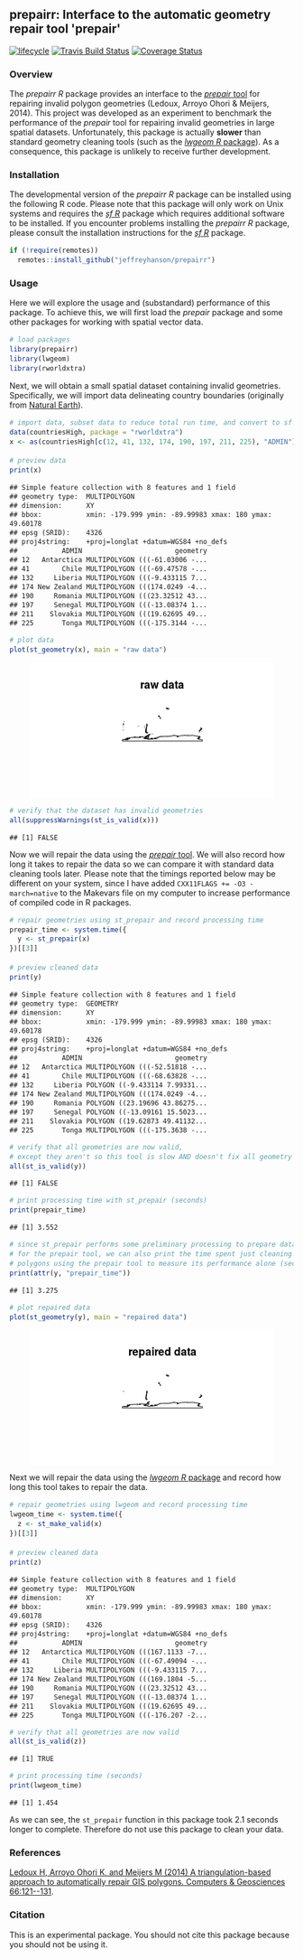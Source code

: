 
<!--- README.md is generated from README.Rmd. Please edit that file -->
prepairr: Interface to the automatic geometry repair tool 'prepair'
-------------------------------------------------------------------

[![lifecycle](https://img.shields.io/badge/Lifecycle-experimental-orange.svg)](https://www.tidyverse.org/lifecycle/#experimental) [![Travis Build Status](https://img.shields.io/travis/jeffreyhanson/prepairr/master.svg?label=Status)](https://travis-ci.org/jeffreyhanson/prepairr) [![Coverage Status](https://codecov.io/github/jeffreyhanson/prepairr/coverage.svg?branch=master)](https://codecov.io/github/jeffreyhanson/prepairr?branch=master)

### Overview

The *prepairr R* package provides an interface to the [*prepair* tool](https://github.com/tudelft3d/prepair) for repairing invalid polygon geometries (Ledoux, Arroyo Ohori & Meijers, 2014). This project was developed as an experiment to benchmark the performance of the *prepair* tool for repairing invalid geometries in large spatial datasets. Unfortunately, this package is actually **slower** than standard geometry cleaning tools (such as the [*lwgeom R* package](https://CRAN.R-project.org/package=lwgeom)). As a consequence, this package is unlikely to receive further development.

### Installation

The developmental version of the *prepairr R* package can be installed using the following R code. Please note that this package will only work on Unix systems and requires the [*sf R*](https://github.com/r-spatial/sf) package which requires additional software to be installed. If you encounter problems installing the *prepairr R* package, please consult the installation instructions for the [*sf R*](https://github.com/r-spatial/sf) package.

``` r
if (!require(remotes))
  remotes::install_github("jeffreyhanson/prepairr")
```

### Usage

Here we will explore the usage and (substandard) performance of this package. To achieve this, we will first load the *prepair* package and some other packages for working with spatial vector data.

``` r
# load packages
library(prepairr)
library(lwgeom)
library(rworldxtra)
```

Next, we will obtain a small spatial dataset containing invalid geometries. Specifically, we will import data delineating country boundaries (originally from [Natural Earth](https://www.naturalearthdata.com/)).

``` r
# import data, subset data to reduce total run time, and convert to sf format
data(countriesHigh, package = "rworldxtra")
x <- as(countriesHigh[c(12, 41, 132, 174, 190, 197, 211, 225), "ADMIN"], "sf")

# preview data
print(x)
```

    ## Simple feature collection with 8 features and 1 field
    ## geometry type:  MULTIPOLYGON
    ## dimension:      XY
    ## bbox:           xmin: -179.999 ymin: -89.99983 xmax: 180 ymax: 49.60178
    ## epsg (SRID):    4326
    ## proj4string:    +proj=longlat +datum=WGS84 +no_defs
    ##           ADMIN                       geometry
    ## 12   Antarctica MULTIPOLYGON (((-61.03006 -...
    ## 41        Chile MULTIPOLYGON (((-69.47578 -...
    ## 132     Liberia MULTIPOLYGON (((-9.433115 7...
    ## 174 New Zealand MULTIPOLYGON (((174.0249 -4...
    ## 190     Romania MULTIPOLYGON (((23.32512 43...
    ## 197     Senegal MULTIPOLYGON (((-13.08374 1...
    ## 211    Slovakia MULTIPOLYGON (((19.62695 49...
    ## 225       Tonga MULTIPOLYGON (((-175.3144 -...

``` r
# plot data
plot(st_geometry(x), main = "raw data")
```

<img src="man/figures/README-raw_data-1.png" style="display: block; margin: auto;" />

``` r
# verify that the dataset has invalid geometries
all(suppressWarnings(st_is_valid(x)))
```

    ## [1] FALSE

Now we will repair the data using the [*prepair* tool](https://github.com/tudelft3d/prepair). We will also record how long it takes to repair the data so we can compare it with standard data cleaning tools later. Please note that the timings reported below may be different on your system, since I have added `CXX11FLAGS += -O3 -march=native` to the Makevars file on my computer to increase performance of compiled code in R packages.

``` r
# repair geometries using st_prepair and record processing time
prepair_time <- system.time({
  y <- st_prepair(x)
})[[3]]

# preview cleaned data
print(y)
```

    ## Simple feature collection with 8 features and 1 field
    ## geometry type:  GEOMETRY
    ## dimension:      XY
    ## bbox:           xmin: -179.999 ymin: -89.99983 xmax: 180 ymax: 49.60178
    ## epsg (SRID):    4326
    ## proj4string:    +proj=longlat +datum=WGS84 +no_defs
    ##           ADMIN                       geometry
    ## 12   Antarctica MULTIPOLYGON (((-52.51818 -...
    ## 41        Chile MULTIPOLYGON (((-68.63828 -...
    ## 132     Liberia POLYGON ((-9.433114 7.99331...
    ## 174 New Zealand MULTIPOLYGON (((174.0249 -4...
    ## 190     Romania POLYGON ((23.19696 43.86275...
    ## 197     Senegal POLYGON ((-13.09161 15.5023...
    ## 211    Slovakia POLYGON ((19.62873 49.41132...
    ## 225       Tonga MULTIPOLYGON (((-175.3638 -...

``` r
# verify that all geometries are now valid,
# except they aren't so this tool is slow AND doesn't fix all geometry issues
all(st_is_valid(y))
```

    ## [1] FALSE

``` r
# print processing time with st_prepair (seconds)
print(prepair_time)
```

    ## [1] 3.552

``` r
# since st_prepair performs some preliminary processing to prepare data
# for the prepair tool, we can also print the time spent just cleaning the
# polygons using the prepair tool to measure its performance alone (seconds)
print(attr(y, "prepair_time"))
```

    ## [1] 3.275

``` r
# plot repaired data
plot(st_geometry(y), main = "repaired data")
```

<img src="man/figures/README-cleaned_data-1.png" style="display: block; margin: auto;" />

Next we will repair the data using the [*lwgeom R* package](https://CRAN.R-project.org/package=lwgeom) and record how long this tool takes to repair the data.

``` r
# repair geometries using lwgeom and record processing time
lwgeom_time <- system.time({
  z <- st_make_valid(x)
})[[3]]

# preview cleaned data
print(z)
```

    ## Simple feature collection with 8 features and 1 field
    ## geometry type:  MULTIPOLYGON
    ## dimension:      XY
    ## bbox:           xmin: -179.999 ymin: -89.99983 xmax: 180 ymax: 49.60178
    ## epsg (SRID):    4326
    ## proj4string:    +proj=longlat +datum=WGS84 +no_defs
    ##           ADMIN                       geometry
    ## 12   Antarctica MULTIPOLYGON (((167.1133 -7...
    ## 41        Chile MULTIPOLYGON (((-67.49094 -...
    ## 132     Liberia MULTIPOLYGON (((-9.433115 7...
    ## 174 New Zealand MULTIPOLYGON (((169.1804 -5...
    ## 190     Romania MULTIPOLYGON (((23.32512 43...
    ## 197     Senegal MULTIPOLYGON (((-13.08374 1...
    ## 211    Slovakia MULTIPOLYGON (((19.62695 49...
    ## 225       Tonga MULTIPOLYGON (((-176.207 -2...

``` r
# verify that all geometries are now valid
all(st_is_valid(z))
```

    ## [1] TRUE

``` r
# print processing time (seconds)
print(lwgeom_time)
```

    ## [1] 1.454

As we can see, the `st_prepair` function in this package took 2.1 seconds longer to complete. Therefore do not use this package to clean your data.

### References

[Ledoux H, Arroyo Ohori K, and Meijers M (2014) A triangulation-based approach to automatically repair GIS polygons. Computers & Geosciences 66:121--131](https://doi.org/10.1016/j.cageo.2014.01.009).

### Citation

This is an experimental package. You should not cite this package because you should not be using it.
